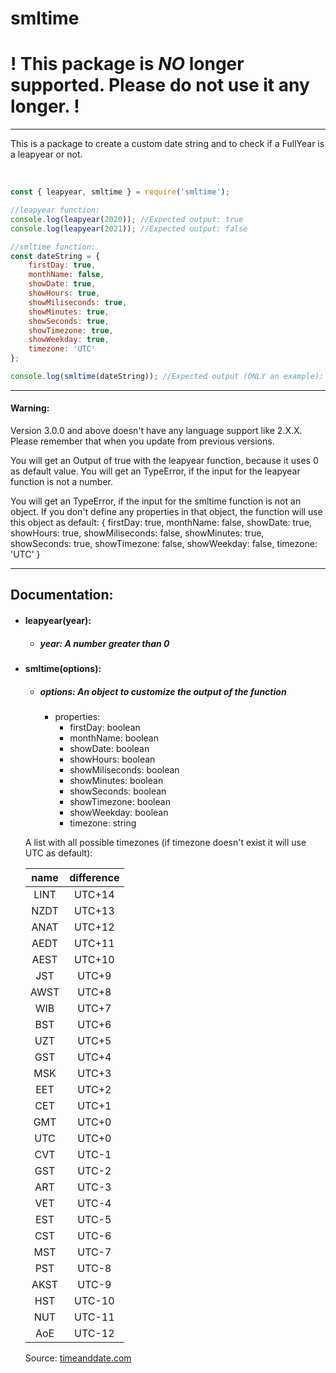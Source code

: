 # smltime

# ! This package is _NO_ longer supported. Please do not use it any longer. !

---

This is a package to create a custom date string and to check if a FullYear is a leapyear or not.

<br>

```js
const { leapyear, smltime } = require('smltime');

//leapyear function:
console.log(leapyear(2020)); //Expected output: true
console.log(leapyear(2021)); //Expected output: false

//smltime function:
const dateString = {
    firstDay: true,
    monthName: false,
    showDate: true,
    showHours: true,
    showMiliseconds: true,
    showMinutes: true,
    showSeconds: true,
    showTimezone: true,
    showWeekday: true,
    timezone: 'UTC'
};

console.log(smltime(dateString)); //Expected output (ONLY an example): 'Monday, 15.02.2021 00:35:07:1001 UTC'
```

---

#### Warning:

Version 3.0.0 and above doesn't have any language support like 2.X.X. Please remember that when you update from previous versions.

You will get an Output of true with the leapyear function, because it uses 0 as default value.
You will get an TypeError, if the input for the leapyear function is not a number.

You will get an TypeError, if the input for the smltime function is not an object.
If you don't define any properties in that object, the function will use this object as default: {
    firstDay: true,
    monthName: false,
    showDate: true,
    showHours: true,
    showMiliseconds: false,
    showMinutes: true,
    showSeconds: true,
    showTimezone: false,
    showWeekday: false,
    timezone: 'UTC'
}

---

## Documentation:

- #### leapyear(year):
    - ##### year: A number greater than 0

- #### smltime(options):
    - ##### options: An object to customize the output of the function
        - properties: 
            - firstDay: boolean
            - monthName: boolean
            - showDate: boolean
            - showHours: boolean
            - showMiliseconds: boolean
            - showMinutes: boolean
            - showSeconds: boolean
            - showTimezone: boolean
            - showWeekday: boolean
            - timezone: string

    A list with all possible timezones (if timezone doesn't exist it will use UTC as default):
    
    | name | difference |
    | :---: | :---: |
    | LINT | UTC+14 |
    | NZDT | UTC+13 |
    | ANAT | UTC+12 |
    | AEDT | UTC+11 |
    | AEST | UTC+10 |
    | JST | UTC+9 |
    | AWST | UTC+8 |
    | WIB | UTC+7 |
    | BST | UTC+6 |
    | UZT | UTC+5 |
    | GST | UTC+4 |
    | MSK | UTC+3 |
    | EET | UTC+2 |
    | CET | UTC+1 |
    | GMT | UTC+0 |
    | UTC | UTC+0 |
    | CVT | UTC-1 |
    | GST | UTC-2 |
    | ART | UTC-3 |
    | VET | UTC-4 |
    | EST | UTC-5 |
    | CST | UTC-6 |
    | MST | UTC-7 |
    | PST | UTC-8 |
    | AKST | UTC-9 |
    | HST | UTC-10 |
    | NUT | UTC-11 |
    | AoE | UTC-12 |

    Source: [timeanddate.com](https://www.timeanddate.com/time/current-number-time-zones.html)